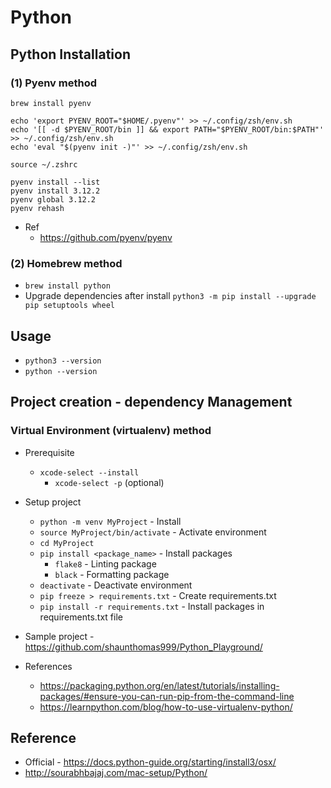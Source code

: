 # Python 

## Python Installation

### (1) Pyenv method

```shell
brew install pyenv

echo 'export PYENV_ROOT="$HOME/.pyenv"' >> ~/.config/zsh/env.sh
echo '[[ -d $PYENV_ROOT/bin ]] && export PATH="$PYENV_ROOT/bin:$PATH"' >> ~/.config/zsh/env.sh
echo 'eval "$(pyenv init -)"' >> ~/.config/zsh/env.sh

source ~/.zshrc

pyenv install --list
pyenv install 3.12.2
pyenv global 3.12.2
pyenv rehash
```

* Ref
  * https://github.com/pyenv/pyenv 

### (2) Homebrew method

* `brew install python`
* Upgrade dependencies after install `python3 -m pip install --upgrade pip setuptools wheel`

## Usage
* `python3 --version`
* `python --version`

## Project creation - dependency Management


### Virtual Environment (virtualenv) method
* Prerequisite
  * `xcode-select --install`
    * `xcode-select -p` (optional)

* Setup project
  * `python -m venv MyProject` - Install
  * `source MyProject/bin/activate` - Activate environment
  * `cd MyProject`
  * `pip install <package_name>` - Install packages
    * `flake8` - Linting package
    * `black` - Formatting package 
  * `deactivate` - Deactivate environment
  * `pip freeze > requirements.txt` - Create requirements.txt
  * `pip install -r requirements.txt` - Install packages in requirements.txt file

* Sample project - https://github.com/shaunthomas999/Python_Playground/

* References
  * https://packaging.python.org/en/latest/tutorials/installing-packages/#ensure-you-can-run-pip-from-the-command-line
  * https://learnpython.com/blog/how-to-use-virtualenv-python/

## Reference

* Official - https://docs.python-guide.org/starting/install3/osx/
* http://sourabhbajaj.com/mac-setup/Python/
